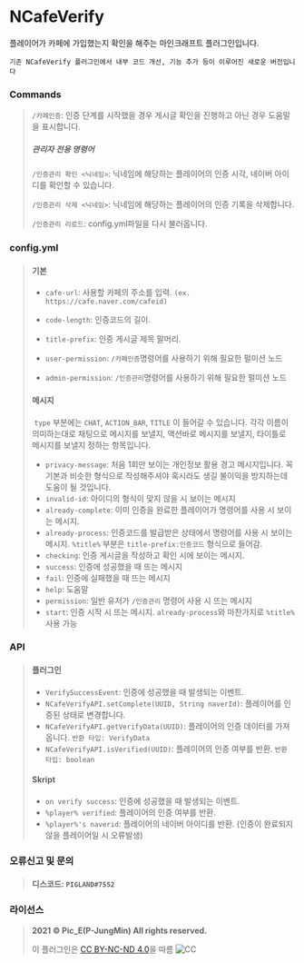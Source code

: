 # NCafeVerify

플레이어가 카페에 가입했는지 확인을 해주는 마인크래프트 플러그인입니다.

`기존 NCafeVerify 플러그인에서 내부 코드 개선, 기능 추가 등이 이루어진 새로운 버전입니다`

### Commands

> `/카페인증`: 인증 단계를 시작했을 경우 게시글 확인을 진행하고 아닌 경우 도움말을 표시합니다.
>
> ##### 관리자 전용 명령어
>
> `/인증관리 확인 <닉네임>`: 닉네임에 해당하는 플레이어의 인증 시각, 네이버 아이디를 확인할 수 있습니다.
>
> `/인증관리 삭제 <닉네임>`: 닉네임에 해당하는 플레이어의 인증 기록을 삭제합니다.
>
> `/인증관리 리로드`: config.yml파일을 다시 불러옵니다.
### config.yml

> #### 기본
>
> * `cafe-url`: 사용할 카페의 주소를 입력. `(ex. https://cafe.naver.com/cafeid)`
>
> * `code-length`: 인증코드의 길이.
>
> * `title-prefix`: 인증 게시글 제목 말머리.
>
> * `user-permission`: `/카페인증`명령어를 사용하기 위해 필요한 펄미션 노드
>
> * `admin-permission`: `/인증관리`명령어를 사용하기 위해 필요한 펄미션 노드
>
> #### 메시지
>
> ​	`type` 부분에는 `CHAT`, `ACTION_BAR`, `TITLE` 이 들어갈 수 있습니다. 각각 이름이 의미하는대로 채팅으로 메시지를 보낼지, 액션바로 메시지를 보낼지, 타이틀로 메시지를 보낼지 정하는 항목입니다.
>
> * `privacy-message`: 처음 1회만 보이는 개인정보 활용 경고 메시지입니다. 꼭 기본과 비슷한 형식으로 작성해주셔야 혹시라도 생길 불이익을 방지하는데 도움이 될 것입니다.
>* `invalid-id`: 아이디의 형식이 맞지 않을 시 보이는 메시지
> * `already-complete`: 이미 인증을 완료한 플레이어가 명령어를 사용 시 보이는 메시지.
>* `already-process`: 인증코드를 발급받은 상태에서 명령어를 사용 시 보이는 메시지. `%title%` 부분은 `title-prefix:인증코드`  형식으로 들어감.
> * `checking`: 인증 게시글을 작성하고 확인 시에 보이는 메시지.
>* `success`: 인증에 성공했을 때 뜨는 메시지
> * `fail`: 인증에 실패했을 때 뜨는 메시지
>* `help`: 도움말
> * `permission`: 일반 유저가 `/인증관리` 명령어 사용 시 뜨는 메시지
>* `start`: 인증 시작 시 뜨는 메시지. `already-process`와 마찬가지로 `%title%`사용 가능
### API

> #### 플러그인
>
> * `VerifySuccessEvent`: 인증에 성공했을 때 발생되는 이벤트.
> * `NCafeVerifyAPI.setComplete(UUID, String naverId)`: 플레이어를 인증된 상태로 변경합니다.
> * `NCafeVerifyAPI.getVerifyData(UUID)`: 플레이어의 인증 데이터를 가져옵니다. `반환 타입: VerifyData`
> * `NCafeVerifyAPI.isVerified(UUID)`: 플레이어의 인증 여부를 반환. `반환 타입: boolean`
> #### Skript
>
> * `on verify success`: 인증에 성공했을 때 발생되는 이벤트.
> * `%player% verified`: 플레이어의 인증 여부를 반환.
> * `%player%'s naverid`: 플레이어의 네이버 아이디를 반환. (인증이 완료되지 않을 플레이어일 시 오류발생)
### 오류신고 및 문의

> #### 디스코드:  `PIGLAND#7552`
### 라이선스

> **2021 &copy; Pic_E(P-JungMin) All rights reserved.**
>
> 이 플러그인은 [CC BY-NC-ND 4.0](https://creativecommons.org/licenses/by-nc-nd/4.0/)을 따름
> ![CC](https://upload.wikimedia.org/wikipedia/commons/f/f1/Cc-by-nc-nd_icon.svg)